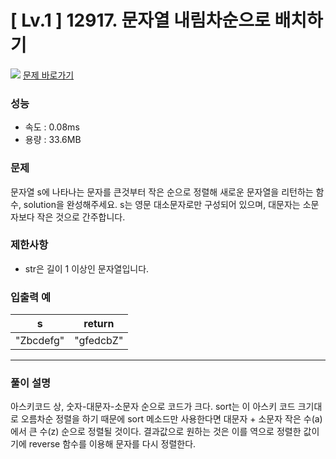 # [ Lv.1 ] 12917. 문자열 내림차순으로 배치하기

<img src="https://img.shields.io/badge/JavaScript-orange?style=flat&logo=javascript&logoColor=auto"/> [문제 바로가기](https://school.programmers.co.kr/learn/courses/30/lessons/12917)

### 성능

- 속도 : 0.08ms
- 용량 : 33.6MB

### 문제

문자열 s에 나타나는 문자를 큰것부터 작은 순으로 정렬해 새로운 문자열을 리턴하는 함수, solution을 완성해주세요.
s는 영문 대소문자로만 구성되어 있으며, 대문자는 소문자보다 작은 것으로 간주합니다.

### 제한사항

- str은 길이 1 이상인 문자열입니다.

### 입출력 예

| s         | return    |
| --------- | --------- |
| "Zbcdefg" | "gfedcbZ" |

---

### 풀이 설명

아스키코드 상, 숫자-대문자-소문자 순으로 코드가 크다. sort는 이 아스키 코드 크기대로 오름차순 정렬을 하기 때문에 sort 메소드만 사용한다면 대문자 + 소문자 작은 수(a)에서 큰 수(z) 순으로 정렬될 것이다. 결과값으로 원하는 것은 이를 역으로 정렬한 값이기에 reverse 함수를 이용해 문자를 다시 정렬한다.
